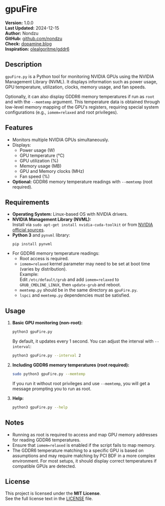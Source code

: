 # gpuFire

**Version:** 1.0.0  
**Last Updated:** 2024-12-15  
**Author:** Nondzu  
**GitHub:** [github.com/nondzu](https://github.com/nondzu)  
**Check:** [dopamine.blog](https://dopamine.blog)  
**Inspiration:** [olealgoritme/gddr6](https://github.com/olealgoritme/gddr6)

## Description

`gpuFire.py` is a Python tool for monitoring NVIDIA GPUs using the NVIDIA Management Library (NVML). It displays information such as power usage, GPU temperature, utilization, clocks, memory usage, and fan speeds.

Optionally, it can also display GDDR6 memory temperatures if run as `root` and with the `--memtemp` argument. This temperature data is obtained through low-level memory mapping of the GPU's registers, requiring special system configurations (e.g., `iomem=relaxed` and root privileges).

## Features

- Monitors multiple NVIDIA GPUs simultaneously.
- Displays:
  - Power usage (W)
  - GPU temperature (°C)
  - GPU utilization (%)
  - Memory usage (MB)
  - GPU and Memory clocks (MHz)
  - Fan speed (%)
- **Optional:** GDDR6 memory temperature readings with `--memtemp` (root required).

## Requirements

- **Operating System:** Linux-based OS with NVIDIA drivers.
- **NVIDIA Management Library (NVML):**  
  Install via `sudo apt-get install nvidia-cuda-toolkit` or from [NVIDIA official sources](https://developer.nvidia.com/nvidia-system-management-interface).
- **Python 3** and `pynvml` library:  
  ```
  pip install pynvml
  ```
- For GDDR6 memory temperature readings:
  - Root access is required.
  - `iomem=relaxed` kernel parameter may need to be set at boot time (varies by distribution).  
    Example:  
    Edit `/etc/default/grub` and add `iomem=relaxed` to `GRUB_CMDLINE_LINUX`, then `update-grub` and reboot.
  - `memtemp.py` should be in the same directory as `gpuFire.py`.
  - `lspci` and `memtemp.py` dependencies must be satisfied.

## Usage

1. **Basic GPU monitoring (non-root):**
   ```bash
   python3 gpuFire.py
   ```
   By default, it updates every 1 second. You can adjust the interval with `--interval`:
   ```bash
   python3 gpuFire.py --interval 2
   ```

2. **Including GDDR6 memory temperatures (root required):**
   ```bash
   sudo python3 gpuFire.py --memtemp
   ```
   If you run it without root privileges and use `--memtemp`, you will get a message prompting you to run as root.

3. **Help:**
   ```bash
   python3 gpuFire.py --help
   ```

## Notes

- Running as root is required to access and map GPU memory addresses for reading GDDR6 temperatures.
- Ensure that `iomem=relaxed` is enabled if the script fails to map memory.
- The GDDR6 temperature matching to a specific GPU is based on assumptions and may require matching by PCI BDF in a more complex environment. For most setups, it should display correct temperatures if compatible GPUs are detected.

## License

This project is licensed under the **MIT License**.  
See the full license text in the [LICENSE](https://github.com/Nondzu/gpuFire/blob/master/LICENSE) file.  
